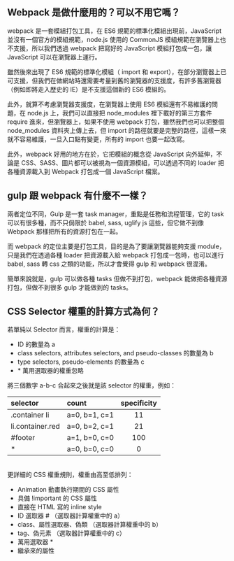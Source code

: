 ## Webpack 是做什麼用的？可以不用它嗎？
webpack 是一套模組打包工具，在 ES6 規範的標準化模組出現前，JavaScript 並沒有一個官方的模組規範，node.js 使用的 CommonJS 模組規範在瀏覽器上也不支援，所以我們透過 webpack 把寫好的 JavaScript 模組打包成一包，讓 JavaScript 可以在瀏覽器上運行。

雖然後來出現了 ES6 規範的標準化模組（ import 和 export），在部分瀏覽器上已可支援，但我們在做網站時還需要考量到舊的瀏覽器的支援度，有許多舊瀏覽器（例如即將走入歷史的 IE）是不支援這個新的 ES6 模組的。

此外，就算不考慮瀏覽器支援度，在瀏覽器上使用 ES6 模組還有不易維護的問題，在 node.js 上，我們可以直接把 node_modules 裡下載好的第三方套件 require 進來，但瀏覽器上，如果不使用 webpack 打包，雖然我們也可以把整個 node_modules 資料夾上傳上去，但 import 的路徑就要是完整的路徑，這樣一來就不容易維護，一旦入口點有變更，所有的 import 也要一起改寫。

此外，webpack 好用的地方在於，它把模組的概念從 JavaScript 向外延伸，不論是 CSS、SASS、圖片都可以被視為一個資源模組，可以透過不同的 loader 把各種資源載入到 Webpack 打包成一個 JavaScript 檔案。

## gulp 跟 webpack 有什麼不一樣？
兩者定位不同，Gulp 是一套 task manager，重點是任務和流程管理，它的 task 可以有很多種，而不只侷限於 babel, sass, uglify js 這些，但它做不到像 Webpack 那樣把所有的資源打包在一起。

而 webpack 的定位主要是打包工具，目的是為了要讓瀏覽器能夠支援 module，只是我們在透過各種 loader 把資源載入給 webpack 打包成一包時，也可以進行 babel, sass 轉 css 之類的功能，所以才會覺得 gulp 和 webpack 很混淆。

簡單來說就是，gulp 可以做各種 tasks 但做不到打包，webpack 能做把各種資源打包，但做不到很多 gulp 才能做到的 tasks。

## CSS Selector 權重的計算方式為何？
若單純以 Selector 而言，權重的計算是：

- ID 的數量為 a
- class selectors, attributes selectors, and pseudo-classes 的數量為 b
- type selectors, pseudo-elements 的數量為 c
- \* 萬用選取器的權重忽略

將三個數字 a-b-c 合起來之後就是該 selector 的權重，例如：

| selector           | count         | specificity |  
| :----------------- | :------------ | :---------: | 
| .container li      | a=0, b=1, c=1 | 11          | 
| li.container.red   | a=0, b=2, c=1 | 21          | 
| #footer            | a=1, b=0, c=0 | 100         | 
| *                  | a=0, b=0, c=0 | 0           | 

\
更詳細的 CSS 權重規則，權重由高至低排列：
- Animation 動畫執行期間的 CSS 屬性
- 具備 !important 的 CSS 屬性
- 直接在 HTML 寫的 inline style
- ID 選取器 # （選取器計算權重中的 a）
- class、屬性選取器、偽類 （選取器計算權重中的 b）
- tag、偽元素 （選取器計算權重中的 c）
- 萬用選取器 *
- 繼承來的屬性


